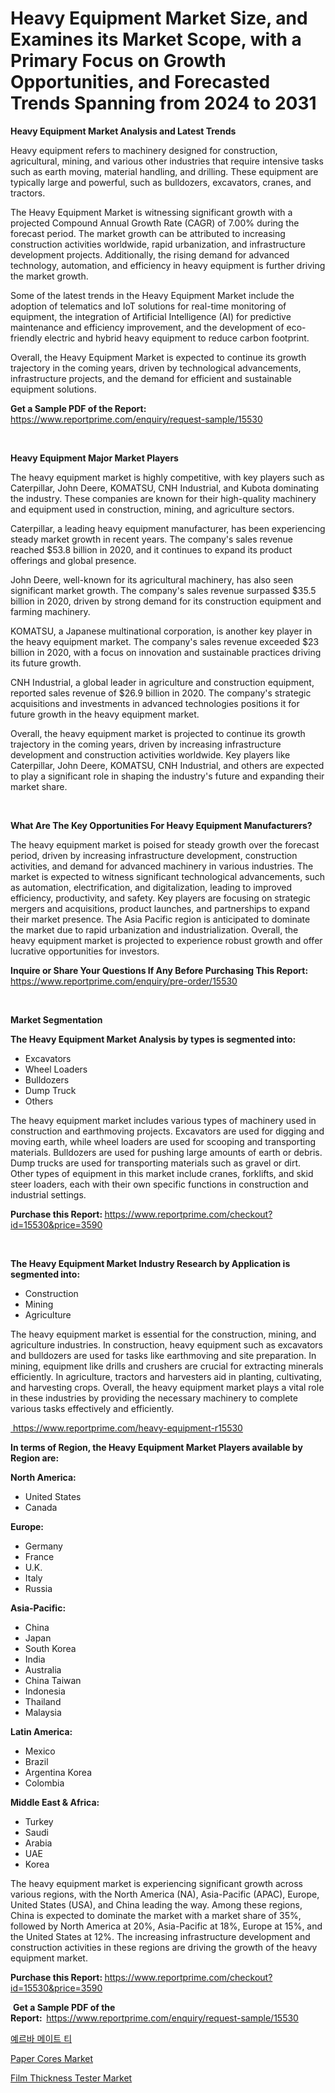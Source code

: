 <p><h1>Heavy Equipment Market Size, and Examines its Market Scope, with a Primary Focus on Growth Opportunities, and Forecasted Trends Spanning from 2024 to 2031</h1></p><p><strong>Heavy Equipment Market Analysis and Latest Trends</strong></p>
<p><p>Heavy equipment refers to machinery designed for construction, agricultural, mining, and various other industries that require intensive tasks such as earth moving, material handling, and drilling. These equipment are typically large and powerful, such as bulldozers, excavators, cranes, and tractors.</p><p>The Heavy Equipment Market is witnessing significant growth with a projected Compound Annual Growth Rate (CAGR) of 7.00% during the forecast period. The market growth can be attributed to increasing construction activities worldwide, rapid urbanization, and infrastructure development projects. Additionally, the rising demand for advanced technology, automation, and efficiency in heavy equipment is further driving the market growth.</p><p>Some of the latest trends in the Heavy Equipment Market include the adoption of telematics and IoT solutions for real-time monitoring of equipment, the integration of Artificial Intelligence (AI) for predictive maintenance and efficiency improvement, and the development of eco-friendly electric and hybrid heavy equipment to reduce carbon footprint.</p><p>Overall, the Heavy Equipment Market is expected to continue its growth trajectory in the coming years, driven by technological advancements, infrastructure projects, and the demand for efficient and sustainable equipment solutions.</p></p>
<p><strong>Get a Sample PDF of the Report:&nbsp;</strong> <a href="https://www.reportprime.com/enquiry/request-sample/15530">https://www.reportprime.com/enquiry/request-sample/15530</a></p>
<p>&nbsp;</p>
<p><strong>Heavy Equipment Major Market Players</strong></p>
<p><p>The heavy equipment market is highly competitive, with key players such as Caterpillar, John Deere, KOMATSU, CNH Industrial, and Kubota dominating the industry. These companies are known for their high-quality machinery and equipment used in construction, mining, and agriculture sectors.</p><p>Caterpillar, a leading heavy equipment manufacturer, has been experiencing steady market growth in recent years. The company's sales revenue reached $53.8 billion in 2020, and it continues to expand its product offerings and global presence.</p><p>John Deere, well-known for its agricultural machinery, has also seen significant market growth. The company's sales revenue surpassed $35.5 billion in 2020, driven by strong demand for its construction equipment and farming machinery.</p><p>KOMATSU, a Japanese multinational corporation, is another key player in the heavy equipment market. The company's sales revenue exceeded $23 billion in 2020, with a focus on innovation and sustainable practices driving its future growth.</p><p>CNH Industrial, a global leader in agriculture and construction equipment, reported sales revenue of $26.9 billion in 2020. The company's strategic acquisitions and investments in advanced technologies positions it for future growth in the heavy equipment market.</p><p>Overall, the heavy equipment market is projected to continue its growth trajectory in the coming years, driven by increasing infrastructure development and construction activities worldwide. Key players like Caterpillar, John Deere, KOMATSU, CNH Industrial, and others are expected to play a significant role in shaping the industry's future and expanding their market share.</p></p>
<p>&nbsp;</p>
<p><strong>What Are The Key Opportunities For Heavy Equipment Manufacturers?</strong></p>
<p><p>The heavy equipment market is poised for steady growth over the forecast period, driven by increasing infrastructure development, construction activities, and demand for advanced machinery in various industries. The market is expected to witness significant technological advancements, such as automation, electrification, and digitalization, leading to improved efficiency, productivity, and safety. Key players are focusing on strategic mergers and acquisitions, product launches, and partnerships to expand their market presence. The Asia Pacific region is anticipated to dominate the market due to rapid urbanization and industrialization. Overall, the heavy equipment market is projected to experience robust growth and offer lucrative opportunities for investors.</p></p>
<p><strong>Inquire or Share Your Questions If Any Before Purchasing This Report:</strong> <a href="https://www.reportprime.com/enquiry/pre-order/15530">https://www.reportprime.com/enquiry/pre-order/15530</a></p>
<p>&nbsp;</p>
<p><strong>Market Segmentation</strong></p>
<p><strong>The Heavy Equipment Market Analysis by types is segmented into:</strong></p>
<p><ul><li>Excavators</li><li>Wheel Loaders</li><li>Bulldozers</li><li>Dump Truck</li><li>Others</li></ul></p>
<p><p>The heavy equipment market includes various types of machinery used in construction and earthmoving projects. Excavators are used for digging and moving earth, while wheel loaders are used for scooping and transporting materials. Bulldozers are used for pushing large amounts of earth or debris. Dump trucks are used for transporting materials such as gravel or dirt. Other types of equipment in this market include cranes, forklifts, and skid steer loaders, each with their own specific functions in construction and industrial settings.</p></p>
<p><strong>Purchase this Report:&nbsp;</strong><a href="https://www.reportprime.com/checkout?id=15530&price=3590">https://www.reportprime.com/checkout?id=15530&price=3590</a></p>
<p>&nbsp;</p>
<p><strong>The Heavy Equipment Market Industry Research by Application is segmented into:</strong></p>
<p><ul><li>Construction</li><li>Mining</li><li>Agriculture</li></ul></p>
<p><p>The heavy equipment market is essential for the construction, mining, and agriculture industries. In construction, heavy equipment such as excavators and bulldozers are used for tasks like earthmoving and site preparation. In mining, equipment like drills and crushers are crucial for extracting minerals efficiently. In agriculture, tractors and harvesters aid in planting, cultivating, and harvesting crops. Overall, the heavy equipment market plays a vital role in these industries by providing the necessary machinery to complete various tasks effectively and efficiently.</p></p>
<p><a href="https://www.reportprime.com/heavy-equipment-r15530">&nbsp;https://www.reportprime.com/heavy-equipment-r15530</a></p>
<p><strong>In terms of Region, the Heavy Equipment Market Players available by Region are:</strong></p>
<p>
    <p> <strong> North America: </strong>
        <ul>
            <li>United States</li>
            <li>Canada</li>
        </ul>
        </p> 
    <p> <strong> Europe: </strong>
        <ul>
            <li>Germany</li>
            <li>France</li>
            <li>U.K.</li>
            <li>Italy</li>
            <li>Russia</li>
        </ul>
        </p> 
    <p> <strong> Asia-Pacific: </strong>
        <ul>
            <li>China</li>
            <li>Japan</li>
            <li>South Korea</li>
            <li>India</li>
            <li>Australia</li>
            <li>China Taiwan</li>
            <li>Indonesia</li>
            <li>Thailand</li>
            <li>Malaysia</li>
        </ul>
        </p> 
    <p> <strong> Latin America: </strong>
        <ul>
            <li>Mexico</li>
            <li>Brazil</li>
            <li>Argentina Korea</li>
            <li>Colombia</li>
        </ul>
        </p> 
    <p> <strong> Middle East & Africa: </strong>
        <ul>
            <li>Turkey</li>
            <li>Saudi</li>
            <li>Arabia</li>
            <li>UAE</li>
            <li>Korea</li>
        </ul>
    </p>
    </p>
<p><p>The heavy equipment market is experiencing significant growth across various regions, with the North America (NA), Asia-Pacific (APAC), Europe, United States (USA), and China leading the way. Among these regions, China is expected to dominate the market with a market share of 35%, followed by North America at 20%, Asia-Pacific at 18%, Europe at 15%, and the United States at 12%. The increasing infrastructure development and construction activities in these regions are driving the growth of the heavy equipment market.</p></p>
<p><strong>Purchase this Report: </strong><a href="https://www.reportprime.com/checkout?id=15530&price=3590">https://www.reportprime.com/checkout?id=15530&price=3590</a></p>
<p>&nbsp;<strong>Get a Sample PDF of the Report:&nbsp;&nbsp;</strong><a href="https://www.reportprime.com/enquiry/request-sample/15530">https://www.reportprime.com/enquiry/request-sample/15530</a></p>
<p><strong></strong></p>
<p><p><a href="https://github.com/sougarounis/Market-Research-Report-List-3/blob/main/286554523573.md">예르바 메이트 티</a></p><p><a href="https://www.linkedin.com/pulse/paper-cores-market-analysis-examines-its-scope-growth-opportunities-8zz6e?trackingId=6P8LBeKFCvTMz8UGQeMFCg%3D%3D">Paper Cores Market</a></p><p><a href="https://www.linkedin.com/pulse/film-thickness-tester-market-size-focuses-dynamics-in-depth-n8xmf?trackingId=OF%2BX5QlT1lwW5w8lR19Z7w%3D%3D">Film Thickness Tester Market</a></p></p>